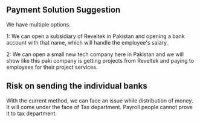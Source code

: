 
## Payment Solution Suggestion
We have multiple options.

1: We can open a subsidiary of Reveltek in Pakistan and opening a bank account with that name, which will handle the employee's salary.

2: We can open a small new tech company here in Pakistan and we will show like this paki company is getting projects from Reveltek and paying to employees for their project services.

## Risk on sending the individual banks 
With the current method, we can face an issue while distribution of money. It will come under the face of Tax department. Payroll people cannot prove it to tax department.
